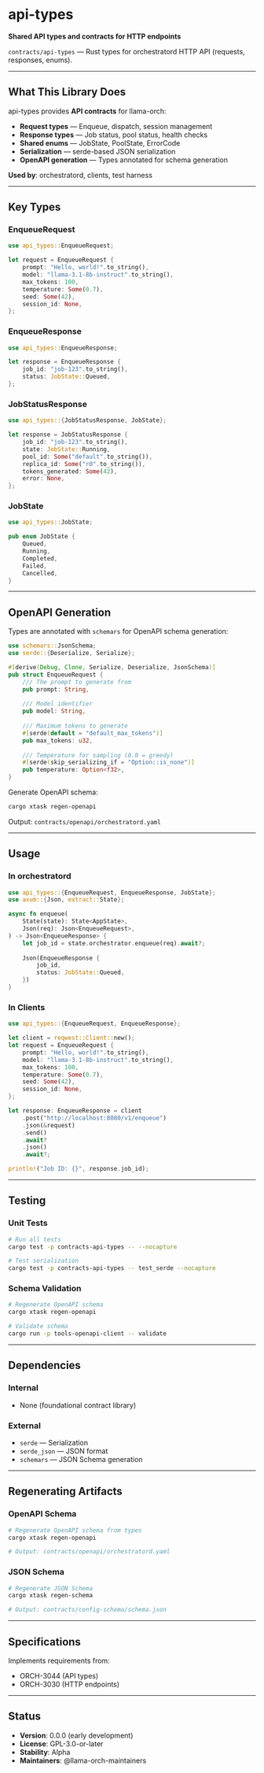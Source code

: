 # api-types

**Shared API types and contracts for HTTP endpoints**

`contracts/api-types` — Rust types for orchestratord HTTP API (requests, responses, enums).

---

## What This Library Does

api-types provides **API contracts** for llama-orch:

- **Request types** — Enqueue, dispatch, session management
- **Response types** — Job status, pool status, health checks
- **Shared enums** — JobState, PoolState, ErrorCode
- **Serialization** — serde-based JSON serialization
- **OpenAPI generation** — Types annotated for schema generation

**Used by**: orchestratord, clients, test harness

---

## Key Types

### EnqueueRequest

```rust
use api_types::EnqueueRequest;

let request = EnqueueRequest {
    prompt: "Hello, world!".to_string(),
    model: "llama-3.1-8b-instruct".to_string(),
    max_tokens: 100,
    temperature: Some(0.7),
    seed: Some(42),
    session_id: None,
};
```

### EnqueueResponse

```rust
use api_types::EnqueueResponse;

let response = EnqueueResponse {
    job_id: "job-123".to_string(),
    status: JobState::Queued,
};
```

### JobStatusResponse

```rust
use api_types::{JobStatusResponse, JobState};

let response = JobStatusResponse {
    job_id: "job-123".to_string(),
    state: JobState::Running,
    pool_id: Some("default".to_string()),
    replica_id: Some("r0".to_string()),
    tokens_generated: Some(42),
    error: None,
};
```

### JobState

```rust
use api_types::JobState;

pub enum JobState {
    Queued,
    Running,
    Completed,
    Failed,
    Cancelled,
}
```

---

## OpenAPI Generation

Types are annotated with `schemars` for OpenAPI schema generation:

```rust
use schemars::JsonSchema;
use serde::{Deserialize, Serialize};

#[derive(Debug, Clone, Serialize, Deserialize, JsonSchema)]
pub struct EnqueueRequest {
    /// The prompt to generate from
    pub prompt: String,
    
    /// Model identifier
    pub model: String,
    
    /// Maximum tokens to generate
    #[serde(default = "default_max_tokens")]
    pub max_tokens: u32,
    
    /// Temperature for sampling (0.0 = greedy)
    #[serde(skip_serializing_if = "Option::is_none")]
    pub temperature: Option<f32>,
}
```

Generate OpenAPI schema:

```bash
cargo xtask regen-openapi
```

Output: `contracts/openapi/orchestratord.yaml`

---

## Usage

### In orchestratord

```rust
use api_types::{EnqueueRequest, EnqueueResponse, JobState};
use axum::{Json, extract::State};

async fn enqueue(
    State(state): State<AppState>,
    Json(req): Json<EnqueueRequest>,
) -> Json<EnqueueResponse> {
    let job_id = state.orchestrator.enqueue(req).await?;
    
    Json(EnqueueResponse {
        job_id,
        status: JobState::Queued,
    })
}
```

### In Clients

```rust
use api_types::{EnqueueRequest, EnqueueResponse};

let client = reqwest::Client::new();
let request = EnqueueRequest {
    prompt: "Hello, world!".to_string(),
    model: "llama-3.1-8b-instruct".to_string(),
    max_tokens: 100,
    temperature: Some(0.7),
    seed: Some(42),
    session_id: None,
};

let response: EnqueueResponse = client
    .post("http://localhost:8080/v1/enqueue")
    .json(&request)
    .send()
    .await?
    .json()
    .await?;

println!("Job ID: {}", response.job_id);
```

---

## Testing

### Unit Tests

```bash
# Run all tests
cargo test -p contracts-api-types -- --nocapture

# Test serialization
cargo test -p contracts-api-types -- test_serde --nocapture
```

### Schema Validation

```bash
# Regenerate OpenAPI schema
cargo xtask regen-openapi

# Validate schema
cargo run -p tools-openapi-client -- validate
```

---

## Dependencies

### Internal

- None (foundational contract library)

### External

- `serde` — Serialization
- `serde_json` — JSON format
- `schemars` — JSON Schema generation

---

## Regenerating Artifacts

### OpenAPI Schema

```bash
# Regenerate OpenAPI schema from types
cargo xtask regen-openapi

# Output: contracts/openapi/orchestratord.yaml
```

### JSON Schema

```bash
# Regenerate JSON Schema
cargo xtask regen-schema

# Output: contracts/config-schema/schema.json
```

---

## Specifications

Implements requirements from:
- ORCH-3044 (API types)
- ORCH-3030 (HTTP endpoints)

---

## Status

- **Version**: 0.0.0 (early development)
- **License**: GPL-3.0-or-later
- **Stability**: Alpha
- **Maintainers**: @llama-orch-maintainers
